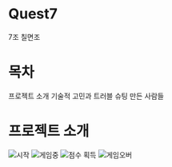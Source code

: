 # Quest7
7조 칠면조

# 목차
프로젝트 소개
기술적 고민과 트러블 슈팅
만든 사람들

# 프로젝트 소개

![시작](https://github.com/user-attachments/assets/c1a19bd3-8a9d-4be4-894a-221c7cff3a05)
![게임중](https://github.com/user-attachments/assets/5e5adc08-01e7-46eb-bf8c-b52dec732e18)
![점수 획득](https://github.com/user-attachments/assets/0baad76d-2276-486d-b07b-ef53b63d98e8)
![게임오버](https://github.com/user-attachments/assets/2166e918-02ed-4297-a8e2-4db07495c9f3)
